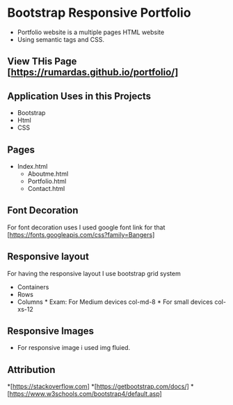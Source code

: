 # Bootstrap Responsive Portfolio

* Portfolio  website is a multiple pages HTML website
* Using semantic tags and CSS.

## View THis Page [https://rumardas.github.io/portfolio/]

## Application Uses in this Projects
* Bootstrap
* Html
* CSS

## Pages 
 * Index.html
    * Aboutme.html
    * Portfolio.html
    * Contact.html

## Font Decoration 

For font decoration uses I used google font 
link for that [https://fonts.googleapis.com/css?family=Bangers]

## Responsive layout
For having the responsive layout I use bootstrap  grid system
* Containers
* Rows
* Columns
      * Exam: For Medium devices col-md-8
      * For small devices col-xs-12
## Responsive Images
* For responsive image i used img fluied.

## Attribution
*[https://stackoverflow.com]
*[https://getbootstrap.com/docs/]
*[https://www.w3schools.com/bootstrap4/default.asp]

